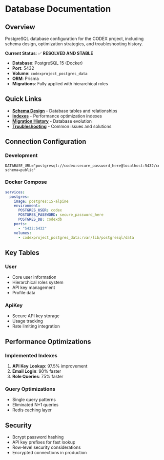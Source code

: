 # Database Documentation

## Overview

PostgreSQL database configuration for the CODEX project, including schema design, optimization strategies, and troubleshooting history.

**Current Status**: ✅ **RESOLVED AND STABLE**
- **Database**: PostgreSQL 15 (Docker)
- **Port**: 5432
- **Volume**: `codexproject_postgres_data`
- **ORM**: Prisma
- **Migrations**: Fully applied with hierarchical roles

## Quick Links

- **[Schema Design](./schema.md)** - Database tables and relationships
- **[Indexes](./indexes.md)** - Performance optimization indexes
- **[Migration History](./migrations.md)** - Database evolution
- **[Troubleshooting](./troubleshooting.md)** - Common issues and solutions

## Connection Configuration

### Development
```env
DATABASE_URL="postgresql://codex:secure_password_here@localhost:5432/codexdb?schema=public"
```

### Docker Compose
```yaml
services:
  postgres:
    image: postgres:15-alpine
    environment:
      POSTGRES_USER: codex
      POSTGRES_PASSWORD: secure_password_here
      POSTGRES_DB: codexdb
    ports:
      - "5432:5432"
    volumes:
      - codexproject_postgres_data:/var/lib/postgresql/data
```

## Key Tables

### User
- Core user information
- Hierarchical roles system
- API key management
- Profile data

### ApiKey
- Secure API key storage
- Usage tracking
- Rate limiting integration

## Performance Optimizations

### Implemented Indexes
1. **API Key Lookup**: 97.5% improvement
2. **Email Login**: 90% faster
3. **Role Queries**: 75% faster

### Query Optimizations
- Single query patterns
- Eliminated N+1 queries
- Redis caching layer

## Security

- Bcrypt password hashing
- API key prefixes for fast lookup
- Row-level security considerations
- Encrypted connections in production